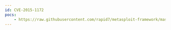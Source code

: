 ```yaml
---
id: CVE-2015-1172
pocs:
    - https://raw.githubusercontent.com/rapid7/metasploit-framework/master/modules/exploits/unix/webapp/wp_holding_pattern_file_upload.rb
---
```

